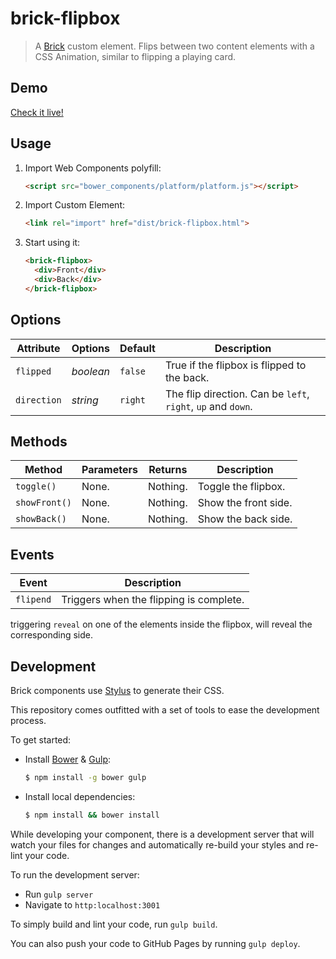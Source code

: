 # brick-flipbox

> A [Brick](https://github.com/mozilla/brick/) custom element.
> Flips between two content elements with a CSS Animation, similar to flipping a playing card.

## Demo

[Check it live!](http://mozbrick.github.io/brick-flipbox)

## Usage

1. Import Web Components polyfill:

    ```html
    <script src="bower_components/platform/platform.js"></script>
    ```

2. Import Custom Element:

    ```html
    <link rel="import" href="dist/brick-flipbox.html">
    ```

3. Start using it:

    ```html
    <brick-flipbox>
      <div>Front</div>
      <div>Back</div>
    </brick-flipbox>
    ```

## Options

Attribute    | Options    | Default     | Description
---          | ---        | ---         | ---
`flipped`    | *boolean*  | `false`     | True if the flipbox is flipped to the back.
`direction`  | *string*   | `right`     | The flip direction. Can be `left`, `right`, `up` and `down`.

## Methods

Method       | Parameters   | Returns     | Description
---          | ---          | ---         | ---
`toggle()`   | None.        | Nothing.    | Toggle the flipbox.
`showFront()`| None.        | Nothing.    | Show the front side.
`showBack()` | None.        | Nothing.    | Show the back side.

## Events

Event         | Description
---           | ---
`flipend`     | Triggers when the flipping is complete.

triggering `reveal` on one of the elements inside the flipbox, will reveal the corresponding side.

## Development

Brick components use [Stylus](http://learnboost.github.com/stylus/) to generate their CSS.

This repository comes outfitted with a set of tools to ease the development process.

To get started:

* Install [Bower](http://bower.io/) & [Gulp](http://gulpjs.com/):

    ```sh
    $ npm install -g bower gulp
    ```

* Install local dependencies:

    ```sh
    $ npm install && bower install
    ```

While developing your component, there is a development server that will watch your files for changes and automatically re-build your styles and re-lint your code.

To run the development server:

* Run `gulp server`
* Navigate to `http:localhost:3001`

To simply build and lint your code, run `gulp build`.

You can also push your code to GitHub Pages by running `gulp deploy`.
